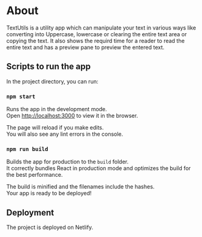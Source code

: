 # About

TextUtils is a utility app which can manipulate your text in various ways like converting into Uppercase, lowercase or clearing the entire text area or copying the text. It also shows the requird time for a reader to read the entire text and has a preview pane to preview the entered text.


## Scripts to run the app

In the project directory, you can run:

### `npm start`

Runs the app in the development mode.\
Open [http://localhost:3000](http://localhost:3000) to view it in the browser.

The page will reload if you make edits.\
You will also see any lint errors in the console.

### `npm run build`

Builds the app for production to the `build` folder.\
It correctly bundles React in production mode and optimizes the build for the best performance.

The build is minified and the filenames include the hashes.\
Your app is ready to be deployed!

## Deployment
The project is deployed on Netlify. 
